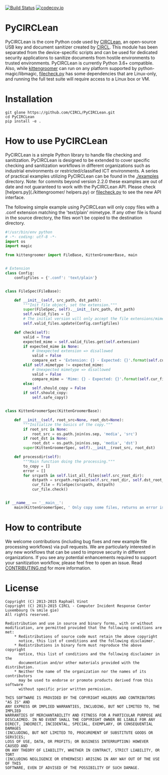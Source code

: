 [![Build Status](https://travis-ci.org/CIRCL/PyCIRCLean.svg?branch=master)](https://travis-ci.org/CIRCL/PyCIRCLean)
[![codecov.io](https://codecov.io/github/CIRCL/PyCIRCLean/coverage.svg?branch=master)](https://codecov.io/github/CIRCL/PyCIRCLean?branch=master)

# PyCIRCLean

PyCIRCLean is the core Python code used by [CIRCLean](https://github.com/CIRCL/Circlean/), an open-source
USB key and document sanitizer created by [CIRCL](https://www.circl.lu/). This module has been separated from the
device-specific scripts and can be used for dedicated security applications to sanitize documents from hostile environments
to trusted environments. PyCIRCLean is currently Python 3.6+ compatible. Also, while [kittengroomer](./kittengroomer) can
run on any platform supported by python-magic/libmagic, [filecheck.py](./filecheck/filecheck.py) has some dependencies that
are Linux-only, and running the full test suite will require access to a Linux box or VM.

# Installation

~~~
git glone https://github.com/CIRCL/PyCIRCLean.git
cd PyCIRCLean
pip install -e .
~~~

# How to use PyCIRCLean

PyCIRCLean is a simple Python library to handle file checking and sanitization.
PyCIRCLean is designed to be extended to cover specific checking
and sanitization workflows in different organizations such as industrial
environments or restricted/classified ICT environments. A series of practical examples utilizing PyCIRCLean can be found
in the [./examples](./examples) directory. Note: for commits beyond version 2.2.0 these
examples are out of date and not guaranteed to work with the PyCIRCLean API. Please check [helpers.py](./kittengroomer/
helpers.py) or [filecheck.py](./filecheck/filecheck.py) to see the new API interface.

The following simple example using PyCIRCLean will only copy files with a .conf extension matching the 'text/plain'
mimetype. If any other file is found in the source directory, the files won't be copied to the destination directory.

~~~python
#!/usr/bin/env python
# -*- coding: utf-8 -*-
import os
import magic

from kittengroomer import FileBase, KittenGroomerBase, main


# Extension
class Config:
    configfiles = {'.conf': 'text/plain'}


class FileSpec(FileBase):

    def __init__(self, src_path, dst_path):
        """Init file object, set the extension."""
        super(FileSpec, self).__init__(src_path, dst_path)
        self.valid_files = {}
        # The initial version will only accept the file extensions/mimetypes listed here.
        self.valid_files.update(Config.configfiles)

    def check(self):
        valid = True
        expected_mime = self.valid_files.get(self.extension)
        if expected_mime is None:
            # Unexpected extension => disallowed
            valid = False
            compare_ext = 'Extension: {} - Expected: {}'.format(self.cur_file.extension, ', '.join(self.valid_files.keys()))
        elif self.mimetype != expected_mime:
            # Unexpected mimetype => disallowed
            valid = False
            compare_mime = 'Mime: {} - Expected: {}'.format(self.cur_file.mimetype, expected_mime)
        else:
            self.should_copy = False
        if self.should_copy:
            self.safe_copy()


class KittenGroomerSpec(KittenGroomerBase):

    def __init__(self, root_src=None, root_dst=None):
        """Initialize the basics of the copy."""
        if root_src is None:
            root_src = os.path.join(os.sep, 'media', 'src')
        if root_dst is None:
            root_dst = os.path.join(os.sep, 'media', 'dst')
        super(KittenGroomerSpec, self).__init__(root_src, root_dst)

    def processdir(self):
        """Main function doing the processing."""
        to_copy = []
        error = []
        for srcpath in self.list_all_files(self.src_root_dir):
            dstpath = srcpath.replace(self.src_root_dir, self.dst_root_dir)
            cur_file = FileSpec(srcpath, dstpath)
            cur_file.check()


if __name__ == '__main__':
    main(KittenGroomerSpec, ' Only copy some files, returns an error is anything else is found')

~~~

# How to contribute

We welcome contributions (including bug fixes and new example file processing
workflows) via pull requests. We are particularly interested in any new workflows
that can be used to improve security in different organizations. If you see any
potential enhancements required to support your sanitization workflow, please feel
free to open an issue. Read [CONTRIBUTING.md](/CONTRIBUTING.md) for more
information.


# License

~~~
Copyright (C) 2013-2015 Raphaël Vinot
Copyright (C) 2013-2015 CIRCL - Computer Incident Response Center Luxembourg (℅ smile gie)
All rights reserved.

Redistribution and use in source and binary forms, with or without
modification, are permitted provided that the following conditions are met:
    * Redistributions of source code must retain the above copyright
      notice, this list of conditions and the following disclaimer.
    * Redistributions in binary form must reproduce the above copyright
      notice, this list of conditions and the following disclaimer in the
      documentation and/or other materials provided with the distribution.
    * Neither the name of the organization nor the names of its contributors
      may be used to endorse or promote products derived from this software
      without specific prior written permission.

THIS SOFTWARE IS PROVIDED BY THE COPYRIGHT HOLDERS AND CONTRIBUTORS "AS IS" AND
ANY EXPRESS OR IMPLIED WARRANTIES, INCLUDING, BUT NOT LIMITED TO, THE IMPLIED
WARRANTIES OF MERCHANTABILITY AND FITNESS FOR A PARTICULAR PURPOSE ARE
DISCLAIMED. IN NO EVENT SHALL THE COPYRIGHT OWNER BE LIABLE FOR ANY
DIRECT, INDIRECT, INCIDENTAL, SPECIAL, EXEMPLARY, OR CONSEQUENTIAL DAMAGES
(INCLUDING, BUT NOT LIMITED TO, PROCUREMENT OF SUBSTITUTE GOODS OR SERVICES;
LOSS OF USE, DATA, OR PROFITS; OR BUSINESS INTERRUPTION) HOWEVER CAUSED AND
ON ANY THEORY OF LIABILITY, WHETHER IN CONTRACT, STRICT LIABILITY, OR TORT
(INCLUDING NEGLIGENCE OR OTHERWISE) ARISING IN ANY WAY OUT OF THE USE OF THIS
SOFTWARE, EVEN IF ADVISED OF THE POSSIBILITY OF SUCH DAMAGE.
~~~
